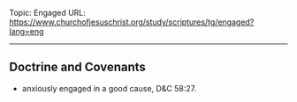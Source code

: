 Topic: Engaged
URL: https://www.churchofjesuschrist.org/study/scriptures/tg/engaged?lang=eng

---

## Doctrine and Covenants

- anxiously engaged in a good cause, D&C 58:27.


